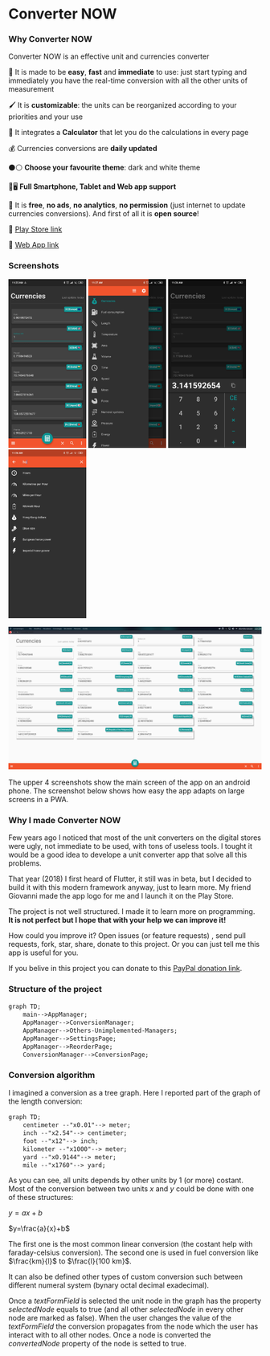 # Converter NOW

### Why Converter NOW

Converter NOW is an effective unit and currencies converter

🚀 It is made to be **easy**, **fast** and **immediate** to use: just start typing and immediately you have the real-time conversion  with all the other units of measurement

🖌️ It is **customizable**: the units can be reorganized according to your priorities and your use

🔢 It integrates a **Calculator** that let you do the calculations in every page

💰 Currencies conversions are **daily updated**

⚫⚪ **Choose your favourite theme**: dark and white theme

📱🖥️ **Full Smartphone, Tablet and Web app support**

💯 It is **free**, **no ads**, **no analytics**, **no permission** (just internet to update currencies conversions). And first of all it is **open source**!

🔗 [Play Store link](https://play.google.com/store/apps/details?id=com.ferrarid.converterpro)

🔗 [Web App link](https://ferraridamiano.github.io/ConverterNowWeb/#/)

### Screenshots

<img title="" src="screenshots/SS_android_01.jpg" alt="SS_android_01.jpg" width="155"> <img src="screenshots/SS_android_02.jpg" title="" alt="SS_android_02.jpg" width="155"> <img title="" src="screenshots/SS_android_03.jpg" alt="SS_android_03.jpg" width="155"> <img title="" src="screenshots/SS_android_04.jpg" alt="SS_android_04.jpg" width="155">

<img title="" src="screenshots/SS_web_01.png" width="620">

The upper 4 screenshots show the main screen of the app on an android phone. The screenshot below shows how easy the app adapts on large screens in a PWA.

### Why I made Converter NOW

Few years ago I noticed that most of the unit converters on the digital stores were ugly, not immediate to be used, with tons of useless tools. I tought it would be a  good idea to develope a unit converter app that solve all this problems.

That year (2018) I first heard of Flutter, it still was in beta, but I decided to build it with this modern framework anyway, just to learn more. My friend Giovanni made the app logo for me and I launch it on the Play Store.

The project is not well structured. I made it to learn more on programming. **It is not perfect but I hope that with your help we can improve it!**

How could you improve it? Open issues (or feature requests) , send pull requests, fork, star, share, donate to this project. Or you can just tell me this app is useful for you. 

If you belive in this project you can donate to this [PayPal donation link](https://www.paypal.me/DemApps).

### Structure of the project

```mermaid
graph TD;
    main-->AppManager;
    AppManager-->ConversionManager;
    AppManager-->Others-Unimplemented-Managers;
    AppManager-->SettingsPage;
    AppManager-->ReorderPage;
    ConversionManager-->ConversionPage;
```

### Conversion algorithm

I imagined a conversion as a tree graph. Here I reported part of the graph of the length conversion:

```mermaid
graph TD;
    centimeter --"x0.01"--> meter;
    inch --"x2.54"--> centimeter;
    foot --"x12"--> inch;
    kilometer --"x1000"--> meter;
    yard --"x0.9144"--> meter;
    mile --"x1760"--> yard;
```

As you can see, all units depends by other units by 1 (or more) costant. Most of the conversion between two units $`x`$ and $`y`$ could be done with one of these structures:

$`y=ax+b`$

$`y=\frac{a}{x}+b`$

The first one is the most common linear conversion (the costant help with faraday-celsius conversion).  The second one is used in fuel conversion like $`\frac{km}{l}`$  to $`\frac{l}{100 km}`$.

It can also be defined other types of custom conversion such between different numeral system (bynary octal decimal exadecimal).

Once a *textFormField* is selected the unit node in the graph has the property *selectedNode* equals to true (and all other *selectedNode* in every other node are marked as false). When the user changes the value of the *textFormField* the conversion propagates from the node which the user has interact with to all other nodes. Once a node is converted the *convertedNode* property of the node is setted to true.
